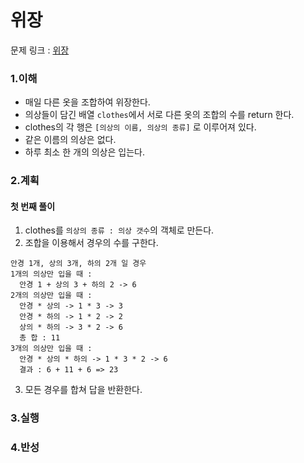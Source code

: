 # 위장

문제 링크 : [위장](https://programmers.co.kr/learn/courses/30/lessons/42578)

### 1.이해

- 매일 다른 옷을 조합하여 위장한다.
- 의상들이 담긴 배열 `clothes`에서 서로 다른 옷의 조합의 수를 return 한다.
- clothes의 각 행은 `[의상의 이름, 의상의 종류]` 로 이루어져 있다.
- 같은 이름의 의상은 없다.
- 하루 최소 한 개의 의상은 입는다.

### 2.계획

#### 첫 번째 풀이

1. clothes를 `의상의 종류 : 의상 갯수`의 객체로 만든다.
2. 조합을 이용해서 경우의 수를 구한다.

```
안경 1개, 상의 3개, 하의 2개 일 경우
1개의 의상만 입을 때 :
  안경 1 + 상의 3 + 하의 2 -> 6
2개의 의상만 입을 때 :
  안경 * 상의 -> 1 * 3 -> 3
  안경 * 하의 -> 1 * 2 -> 2
  상의 * 하의 -> 3 * 2 -> 6
  총 합 : 11
3개의 의상만 입을 때 :
  안경 * 상의 * 하의 -> 1 * 3 * 2 -> 6
  결과 : 6 + 11 + 6 => 23
```

3. 모든 경우를 합쳐 답을 반환한다.

### 3.실행

### 4.반성

